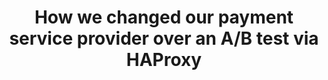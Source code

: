 ---
layout: external
title:  "How we changed our payment service provider over an A/B test via HAProxy"
external_url: https://tech.olx.com/how-we-changed-our-payment-service-provider-over-an-a-b-test-via-haproxy-13f722dc0b86
---